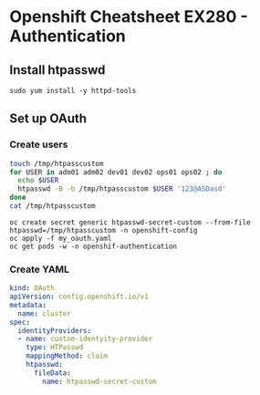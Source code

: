 # Openshift Cheatsheet EX280 - Authentication

## Install htpasswd

```
sudo yum install -y httpd-tools
```

## Set up OAuth

### Create users

```bash
touch /tmp/htpasscustom
for USER in adm01 adm02 dev01 dev02 ops01 ops02 ; do
  echo $USER
  htpasswd -B -b /tmp/htpasscustom $USER '123@ASDasd'
done
cat /tmp/htpasscustom
```

```
oc create secret generic htpasswd-secret-custom --from-file htpasswd=/tmp/htpasscustom -n openshift-config
oc apply -f my_oauth.yaml
oc get pods -w -n openshif-authentication
```

### Create YAML
```yaml
kind: OAuth
apiVersion: config.openshift.io/v1
metadata:
  name: cluster
spec:
  identityProviders:
  - name: custom-identyity-provider
    type: HTPasswd
    mappingMethod: claim
    htpasswd:
      fileData:
        name: htpasswd-secret-custom
```
